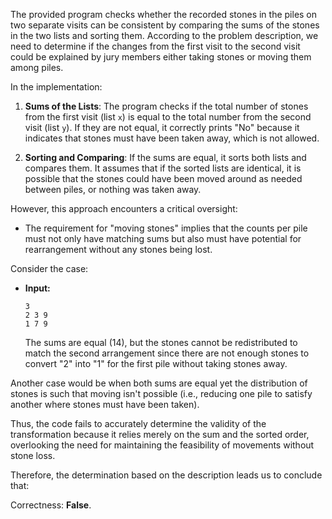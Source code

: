 The provided program checks whether the recorded stones in the piles on two separate visits can be consistent by comparing the sums of the stones in the two lists and sorting them. According to the problem description, we need to determine if the changes from the first visit to the second visit could be explained by jury members either taking stones or moving them among piles.

In the implementation:

1. **Sums of the Lists**: The program checks if the total number of stones from the first visit (list `x`) is equal to the total number from the second visit (list `y`). If they are not equal, it correctly prints "No" because it indicates that stones must have been taken away, which is not allowed.

2. **Sorting and Comparing**: If the sums are equal, it sorts both lists and compares them. It assumes that if the sorted lists are identical, it is possible that the stones could have been moved around as needed between piles, or nothing was taken away.

However, this approach encounters a critical oversight:
- The requirement for "moving stones" implies that the counts per pile must not only have matching sums but also must have potential for rearrangement without any stones being lost.

Consider the case:
- **Input:**
  ```
  3
  2 3 9
  1 7 9
  ```
  The sums are equal (14), but the stones cannot be redistributed to match the second arrangement since there are not enough stones to convert "2" into "1" for the first pile without taking stones away.

Another case would be when both sums are equal yet the distribution of stones is such that moving isn't possible (i.e., reducing one pile to satisfy another where stones must have been taken).

Thus, the code fails to accurately determine the validity of the transformation because it relies merely on the sum and the sorted order, overlooking the need for maintaining the feasibility of movements without stone loss.

Therefore, the determination based on the description leads us to conclude that:

Correctness: **False**.